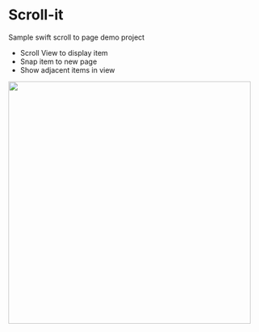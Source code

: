 # Scroll-it
Sample swift scroll to page demo project

- Scroll View to display item
- Snap item to new page
- Show adjacent items in view

<img width=480 src=http://i.imgur.com/Z93cNV4.png>
